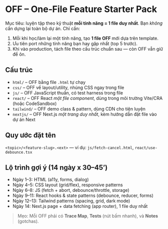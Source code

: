 # OFF – One‑File Feature Starter Pack

Mục tiêu: luyện tập theo kỹ thuật **mỗi tính năng = 1 file duy nhất**.
Bạn *không* cần dựng lại toàn bộ dự án. Chỉ cần:
1) Mỗi khi học/làm lại một tính năng, tạo **1 file OFF** mới dựa trên template.
2) Ưu tiên port những tính năng bạn hay gặp nhất (top 5 trước).
3) Khi vào production, tách file theo cấu trúc chuẩn sau — còn OFF vẫn giữ để ôn.

## Cấu trúc
- `html/` – OFF bằng file `.html` tự chạy
- `css/` – OFF về layout/utility, nhúng CSS ngay trong file
- `js/` – OFF JavaScript thuần, có test harness trong file
- `react/` – OFF React *một file component*, dùng trong môi trường Vite/CRA (hoặc CodeSandbox)
- `tailwind/` – OFF demo class & pattern, dùng CDN cho tiện luyện
- `nextjs/` – OFF Next.js *một trang duy nhất*, kèm hướng dẫn đặt file vào dự án Next

## Quy ước đặt tên
`<topic>/<feature-slug>.<ext>` — ví dụ: `js/fetch-cancel.html`, `react/use-debounce.tsx`

## Lộ trình gợi ý (14 ngày x 30–45’)
- Ngày 1–3: HTML (a11y, forms, dialog)
- Ngày 4–5: CSS layout (grid/flex), responsive patterns
- Ngày 6–8: JS (fetch + abort, debounce/throttle, storage)
- Ngày 9–11: React hooks & state patterns (debounce, reducer, forms)
- Ngày 12–13: Tailwind patterns (spacing, grid, dark mode)
- Ngày 14: Next.js page + data fetching (app router), 1 file duy nhất

> Mẹo: Mỗi OFF phải có **Trace Map**, **Tests** (nút bấm nhanh), và **Notes** (gotchas).
